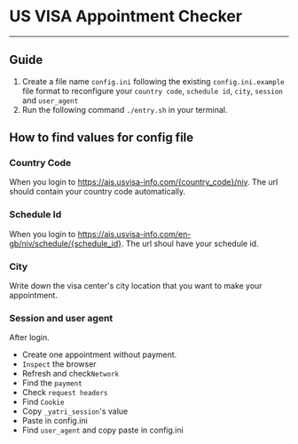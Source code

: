 # US VISA Appointment Checker
---
## Guide 
1. Create a file name `config.ini` following the existing `config.ini.example` file format to reconfigure your `country code`, `schedule id`, `city`, `session` and `user_agent` 
2. Run the following command `./entry.sh` in your terminal.

## How to find values for config file
### Country Code
When you login to https://ais.usvisa-info.com/{country_code}/niv. The url should contain your country code automatically.

### Schedule Id 
When you login to https://ais.usvisa-info.com/en-gb/niv/schedule/{schedule_id}. The url shoul have your schedule id.

### City
Write down the visa center's city location that you want to make your appointment.

### Session and user agent
After login. 
- Create one appointment without payment. 
- `Inspect` the browser 
- Refresh and check`Network` 
- Find the `payment`
- Check `request headers`
- Find `Cookie`
- Copy `_yatri_session`'s value
- Paste in config.ini
- Find `user_agent` and copy paste in config.ini
